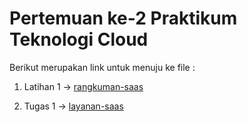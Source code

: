 # Pertemuan ke-2      Praktikum Teknologi Cloud

Berikut merupakan link untuk menuju ke file :

1. Latihan 1 -> [rangkuman-saas](https://github.com/amharnh/tekn-cloud-computing/blob/master/minggu-02/rangkuman-saas.md)

3. Tugas 1 -> [layanan-saas](https://github.com/amharnh/tekn-cloud-computing/blob/master/minggu-02/layanan-saas.md)
